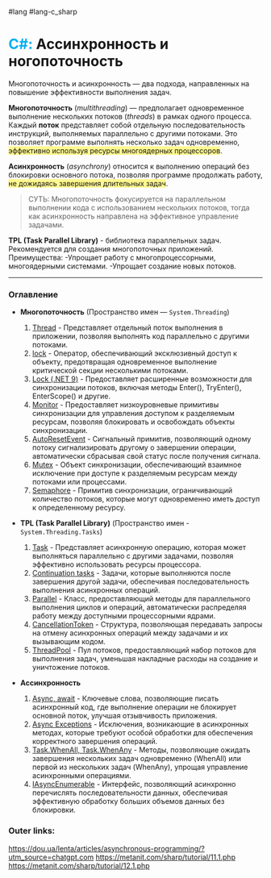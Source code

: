 #lang #lang-c_sharp 
# <font color="#00b0f0">C#:</font> Ассинхронность и ногопоточность

Многопоточность и асинхронность — два подхода, направленных на повышение эффективности выполнения задач.

**Многопоточность** (_multithreading_) — предполагает одновременное выполнение нескольких потоков (_threads_) в рамках одного процесса.
Каждый **поток** представляет собой отдельную последовательность инструкций, выполняемых параллельно с другими потоками.
Это позволяет программе выполнять несколько задач одновременно, <span style="background:#fff88f">эффективно используя ресурсы многоядерных процессоров</span>.

**Асинхронность** (_asynchrony_) относится к выполнению операций без блокировки основного потока, позволяя программе продолжать работу, <span style="background:#fff88f">не дожидаясь завершения длительных задач</span>.

> СУТЬ: Многопоточность фокусируется на параллельном выполнении кода с использованием нескольких потоков, тогда как асинхронность направлена на эффективное управление задачами.

**TPL (Task Parallel Library)** - библиотека параллельных задач. Рекомендуется для создания многопоточных приложений. Преимущества:
-Упрощает работу с многопроцессорными, многоядерными системами. 
-Упрощает создание новых потоков. 

---
### Оглавление

- **Многопоточность** (Пространство имен — `System.Threading`)
	1. [Thread](1.%20Languages/C-sharp/Ассинхронность%20и%20многопоточность/1.%20Threading/Thread.md) - Представляет отдельный поток выполнения в приложении, позволяя выполнять код параллельно с другими потоками.
	2. [lock](1.%20Languages/C-sharp/Ассинхронность%20и%20многопоточность/1.%20Threading/lock.md) - Оператор, обеспечивающий эксклюзивный доступ к объекту, предотвращая одновременное выполнение критической секции несколькими потоками.
	3. [Lock (.NET 9)](1.%20Languages/C-sharp/Ассинхронность%20и%20многопоточность/1.%20Threading/Lock%20(.NET%209).md) - Предоставляет расширенные возможности для синхронизации потоков, включая методы Enter(), TryEnter(), EnterScope() и другие.
	4. [Monitor](1.%20Languages/C-sharp/Ассинхронность%20и%20многопоточность/1.%20Threading/Monitor.md) - Предоставляет низкоуровневые примитивы синхронизации для управления доступом к разделяемым ресурсам, позволяя блокировать и освобождать объекты синхронизации.
	5. [AutoResetEvent](1.%20Languages/C-sharp/Ассинхронность%20и%20многопоточность/1.%20Threading/AutoResetEvent.md) - Сигнальный примитив, позволяющий одному потоку сигнализировать другому о завершении операции, автоматически сбрасывая свой статус после получения сигнала.
	6. [Mutex](1.%20Languages/C-sharp/Ассинхронность%20и%20многопоточность/1.%20Threading/Mutex.md) - Объект синхронизации, обеспечивающий взаимное исключение при доступе к разделяемым ресурсам между потоками или процессами.
	7. [Semaphore](1.%20Languages/C-sharp/Ассинхронность%20и%20многопоточность/1.%20Threading/Semaphore.md) - Примитив синхронизации, ограничивающий количество потоков, которые могут одновременно иметь доступ к определенному ресурсу.

- **TPL (Task Parallel Library)** (Пространство имен - `System.Threading.Tasks`)
	1. [Task](1.%20Languages/C-sharp/Ассинхронность%20и%20многопоточность/2.%20TPL/Task.md) - Представляет асинхронную операцию, которая может выполняться параллельно с другими задачами, позволяя эффективно использовать ресурсы процессора.
	2. [Continuation tasks](1.%20Languages/C-sharp/Ассинхронность%20и%20многопоточность/2.%20TPL/Continuation%20tasks.md) - Задачи, которые выполняются после завершения другой задачи, обеспечивая последовательность выполнения асинхронных операций. 
	3. [Parallel](1.%20Languages/C-sharp/Ассинхронность%20и%20многопоточность/2.%20TPL/Parallel.md) - Класс, предоставляющий методы для параллельного выполнения циклов и операций, автоматически распределяя работу между доступными процессорными ядрами.
	4. [CancellationToken](1.%20Languages/C-sharp/Ассинхронность%20и%20многопоточность/2.%20TPL/CancellationToken.md) - Структура, позволяющая передавать запросы на отмену асинхронных операций между задачами и их вызывающим кодом.
	5. [ThreadPool](1.%20Languages/C-sharp/Ассинхронность%20и%20многопоточность/2.%20TPL/ThreadPool.md) - Пул потоков, предоставляющий набор потоков для выполнения задач, уменьшая накладные расходы на создание и уничтожение потоков.

- **Ассинхронность**
	1. [Async, await](1.%20Languages/C-sharp/Ассинхронность%20и%20многопоточность/3.%20Асинхронность/Async,%20await.md) - Ключевые слова, позволяющие писать асинхронный код, где выполнение операции не блокирует основной поток, улучшая отзывчивость приложения.
	2. [Async Exceptions](1.%20Languages/C-sharp/Ассинхронность%20и%20многопоточность/3.%20Асинхронность/Async%20Exceptions.md) - Исключения, возникающие в асинхронных методах, которые требуют особой обработки для обеспечения корректного завершения операций.
	3. [Task.WhenAll, Task.WhenAny](1.%20Languages/C-sharp/Ассинхронность%20и%20многопоточность/3.%20Асинхронность/Task.WhenAll,%20Task.WhenAny.md) - Методы, позволяющие ожидать завершения нескольких задач одновременно (WhenAll) или первой из нескольких задач (WhenAny), упрощая управление асинхронными операциями.
	4. [IAsyncEnumerable](1.%20Languages/C-sharp/Ассинхронность%20и%20многопоточность/3.%20Асинхронность/IAsyncEnumerable.md) - Интерфейс, позволяющий асинхронно перечислять последовательности данных, обеспечивая эффективную обработку больших объемов данных без блокировки.

### Outer links:
https://dou.ua/lenta/articles/asynchronous-programming/?utm_source=chatgpt.com
https://metanit.com/sharp/tutorial/11.1.php
https://metanit.com/sharp/tutorial/12.1.php